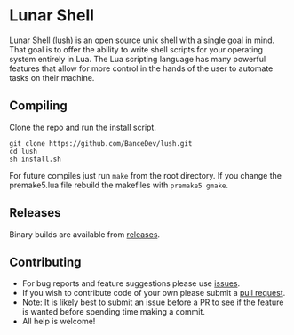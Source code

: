 # Lunar Shell

Lunar Shell (lush) is an open source unix shell with a single goal in mind. That goal is to offer the ability to write shell scripts for your operating system entirely in Lua. The Lua scripting language has many powerful features that allow for more control in the hands of the user to automate tasks on their machine.

## Compiling

Clone the repo and run the install script.

```
git clone https://github.com/BanceDev/lush.git
cd lush
sh install.sh
```

For future compiles just run ```make``` from the root directory. If you change the premake5.lua file rebuild the makefiles with ```premake5 gmake```.

## Releases

Binary builds are available from [releases](https://github.com/BanceDev/lush/releases).

## Contributing

- For bug reports and feature suggestions please use [issues](https://github.com/BanceDev/lush/issues).
- If you wish to contribute code of your own please submit a [pull request](https://github.com/BanceDev/lush/pulls).
- Note: It is likely best to submit an issue before a PR to see if the feature is wanted before spending time making a commit.
- All help is welcome!
